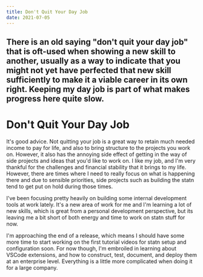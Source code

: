 ```yaml
---
title: Don't Quit Your Day Job
date: 2021-07-05
---
```

There is an old saying "don't quit your day job" that is oft-used when showing
a new skill to another, usually as a way to indicate that you might not yet
have perfected that new skill sufficiently to make it a viable career in its
own right. Keeping my day job is part of what makes progress here quite slow.
---


# Don't Quit Your Day Job

It's good advice. Not quitting your job is a great way to retain much needed
income to pay for life, and also to bring structure to the projects you work on.
However, it also has the annoying side effect of getting in the way of side
projects and ideas that you'd like to work on. I like my job, and I'm very
thankful for the challenges and financial stability that it brings to my life.
However, there are times where I need to really focus on what is happening
there and due to sensible priorities, side projects such as building the statn
tend to get put on hold during those times.

I've been focusing pretty heavily on building some internal development tools
at work lately. It's a new area of work for me and I'm learning a lot of new
skills, which is great from a personal development perspective, but its leaving
me a bit short of both energy and time to work on statn stuff for now.

I'm approaching the end of a release, which means I should have some more time
to start working on the first tutorial videos for statn setup and configuration
soon. For now though, I'm embroiled in learning about VSCode extensions, and
how to construct, test, document, and deploy them at an enterprise level.
Everything is a little more complicated when doing it for a large company.